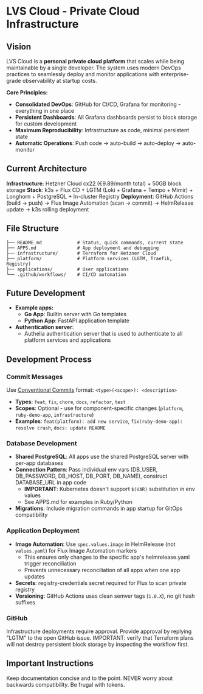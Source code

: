 # LVS Cloud - Private Cloud Infrastructure

## Vision

LVS Cloud is a **personal private cloud platform** that scales while being maintainable by a single developer. The system uses modern DevOps practices to seamlessly deploy and monitor applications with enterprise-grade observability at startup costs.

**Core Principles:**

- **Consolidated DevOps**: GitHub for CI/CD, Grafana for monitoring - everything in one place
- **Persistent Dashboards**: All Grafana dashboards persist to block storage for custom development
- **Maximum Reproducibility**: Infrastructure as code, minimal persistent state
- **Automatic Operations**: Push code → auto-build → auto-deploy → auto-monitor

## Current Architecture

**Infrastructure**: Hetzner Cloud cx22 (€9.89/month total) + 50GB block storage
**Stack**: k3s + Flux CD + LGTM (Loki + Grafana + Tempo + Mimir) + Longhorn + PostgreSQL + In-cluster Registry
**Deployment**: GitHub Actions (build → push) → Flux Image Automation (scan → commit) → HelmRelease update → k3s rolling deployment

## File Structure

```plaintext
├── README.md             # Status, quick commands, current state
├── APPS.md               # App deployment and debugging
├── infrastructure/       # Terraform for Hetzner Cloud
├── platform/             # Platform services (LGTM, Traefik, Registry)
├── applications/         # User applications
└── .github/workflows/    # CI/CD automation
```

## Future Development

- **Example apps:**
  - **Go App**: Builtin server with Go templates
  - **Python App**: FastAPI application template
- **Authentication server**:
  - Authelia authentication server that is used to authenticate to all platform services and applications

## Development Process

### Commit Messages

Use [Conventional Commits](https://www.conventionalcommits.org/) format: `<type>(<scope>): <description>`

- **Types**: `feat`, `fix`, `chore`, `docs`, `refactor`, `test`
- **Scopes**: Optional - use for component-specific changes (`platform`, `ruby-demo-app`, `infrastructure`)
- **Examples**: `feat(platform): add new service`, `fix(ruby-demo-app): resolve crash`, `docs: update README`

### Database Development

- **Shared PostgreSQL**: All apps use the shared PostgreSQL server with per-app databases
- **Connection Pattern**: Pass individual env vars (DB_USER, DB_PASSWORD, DB_HOST, DB_PORT, DB_NAME), construct DATABASE_URL in app code
  - **IMPORTANT**: Kubernetes doesn't support `$(VAR)` substitution in env values
  - See APPS.md for examples in Ruby/Python
- **Migrations**: Include migration commands in app startup for GitOps compatibility

### Application Deployment

- **Image Automation**: Use `spec.values.image` in HelmRelease (not `values.yaml`) for Flux Image Automation markers
  - This ensures only changes to the specific app's helmrelease.yaml trigger reconciliation
  - Prevents unnecessary reconciliation of all apps when one app updates
- **Secrets**: registry-credentials secret required for Flux to scan private registry
- **Versioning**: GitHub Actions uses clean semver tags (`1.0.X`), no git hash suffixes

### GitHub

Infrastructure deployments require approval. Provide approval by replying "LGTM" to the open GitHub issue. IMPORTANT: verify that Terraform plans will not destroy persistent block storage by inspecting the workflow first.

## Important Instructions

Keep documentation concise and to the point. NEVER worry about backwards compatibility. Be frugal with tokens.
